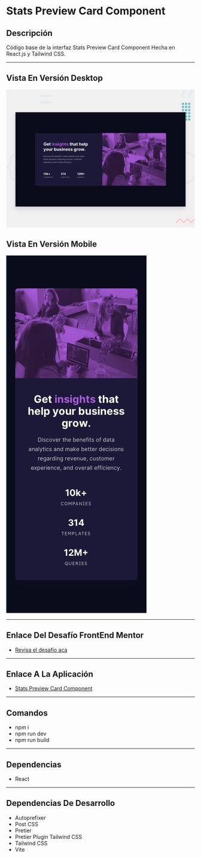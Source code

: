 # Stats Preview Card Component

## Descripción

Código base de la interfaz Stats Preview Card Component Hecha en React.js y Tailwind CSS.

---

## Vista En Versión Desktop

![Vista_En_Versión_Desktop](src/assets/design/desktop-preview.jpg)

## Vista En Versión Mobile

![Vista_En_Versión_Mobile](src/assets/design/mobile-design.jpg)

---

## Enlace Del Desafío FrontEnd Mentor

- [Revisa el desafío aca](https://www.frontendmentor.io/challenges/stats-preview-card-component-8JqbgoU62)

---

## Enlace A La Aplicación

- [Stats Preview Card Component](https://axe10rellana-stats-card-component.netlify.app/)

---

## Comandos

- npm i
- npm run dev
- npm run build

---

## Dependencias

- React

---

## Dependencias De Desarrollo

- Autoprefixer
- Post CSS
- Pretier
- Pretier Plugin Tailwind CSS
- Tailwind CSS
- Vite
